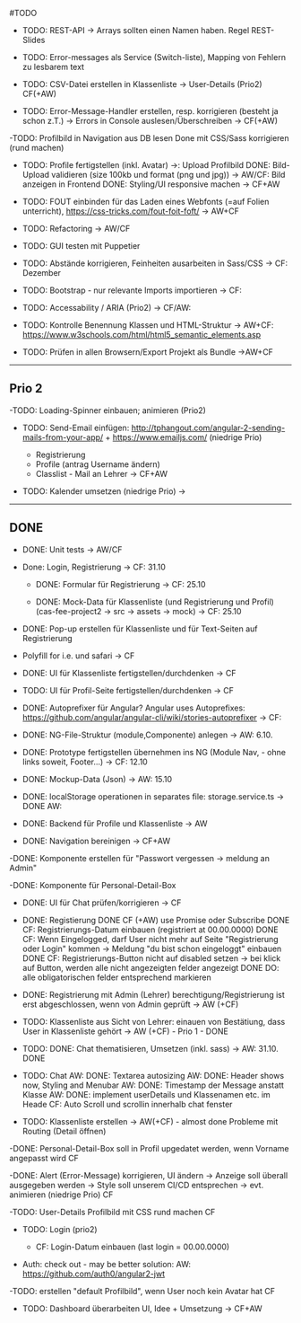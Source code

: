 #TODO
- TODO: REST-API -> Arrays sollten einen Namen haben.
Regel REST-Slides

- TODO: Error-messages als Service (Switch-liste), Mapping von Fehlern zu lesbarem text

- TODO: CSV-Datei erstellen in Klassenliste -> User-Details
(Prio2)
CF(+AW)

 - TODO: Error-Message-Handler erstellen, resp. korrigieren (besteht ja schon z.T.)
 -> Errors in Console auslesen/Überschreiben
 -> CF(+AW)
  
-TODO: Profilbild in Navigation aus DB lesen
  Done mit CSS/Sass korrigieren (rund machen)

- TODO: Profile fertigstellen (inkl. Avatar)
  ->: Upload Profilbild
    DONE: Bild-Upload validieren (size 100kb und format (png und jpg))
    -> AW/CF: Bild anzeigen in Frontend
    DONE: Styling/UI responsive machen 
    -> CF+AW

- TODO: FOUT einbinden für das Laden eines Webfonts (=auf Folien unterricht), https://css-tricks.com/fout-foit-foft/
-> AW+CF 

- TODO: Refactoring
-> AW/CF

- TODO: GUI testen mit Puppetier

- TODO: Abstände korrigieren, Feinheiten ausarbeiten in Sass/CSS
-> CF: Dezember

- TODO: Bootstrap - nur relevante Imports importieren
-> CF: 

- TODO: Accessability / ARIA 
(Prio2)
-> CF/AW:

- TODO: Kontrolle Benennung Klassen und HTML-Struktur
-> AW+CF:
https://www.w3schools.com/html/html5_semantic_elements.asp

 - TODO: Prüfen in allen Browsern/Export Projekt als Bundle
 ->AW+CF


--------------------------------------------------------------------------------
Prio 2
-------------------------------------------------------------------------------

  
-TODO: Loading-Spinner einbauen; animieren (Prio2)

- TODO: Send-Email einfügen: http://tphangout.com/angular-2-sending-mails-from-your-app/ + https://www.emailjs.com/
(niedrige Prio)
  - Registrierung
  - Profile (antrag Username ändern)
  - Classlist - Mail an Lehrer
  -> CF+AW

- TODO: Kalender umsetzen (niedrige Prio)
-> 
 
--------------------------------------------------------------------------------
DONE
-------------------------------------------------------------------------------

- DONE: Unit tests
-> AW/CF

- Done: Login, Registrierung
-> CF: 31.10
  - DONE: Formular für Registrierung
  -> CF: 25.10
  
  - DONE: Mock-Data für Klassenliste (und Registrierung und Profil)
  (cas-fee-project2 -> src -> assets -> mock)
    -> CF: 25.10
 
 - DONE: Pop-up erstellen für Klassenliste und für Text-Seiten auf Registrierung
  - Polyfill for i.e. und safari
 -> CF
 
 - DONE: UI für Klassenliste fertigstellen/durchdenken
  -> CF
  
 - TODO: UI für Profil-Seite fertigstellen/durchdenken
  -> CF
  
- DONE: Autoprefixer für Angular?
  Angular uses Autoprefixes: https://github.com/angular/angular-cli/wiki/stories-autoprefixer
-> CF:

- DONE: NG-File-Struktur (module,Componente) anlegen
-> AW: 6.10.

- DONE: Prototype fertigstellen übernehmen ins NG (Module Nav, - ohne links soweit, Footer...)
-> CF: 12.10

- DONE: Mockup-Data (Json)
-> AW: 15.10

- DONE: localStorage operationen in separates file: storage.service.ts
-> DONE AW:

- DONE: Backend für Profile und Klassenliste
-> AW

- DONE: Navigation bereinigen
-> CF+AW

-DONE: Komponente erstellen für "Passwort vergessen -> meldung an Admin"

-DONE: Komponente für Personal-Detail-Box

- DONE: UI für Chat prüfen/korrigieren
-> CF

- DONE: Registierung
    DONE CF (+AW) use Promise oder Subscribe
    DONE CF: Registrierungs-Datum einbauen (registriert at 00.00.0000)
    DONE CF: Wenn Eingelogged, darf User nicht mehr auf Seite "Registrierung oder Login" kommen -> Meldung "du bist schon eingeloggt" einbauen
    DONE CF: Registrierungs-Button nicht auf disabled setzen -> bei klick auf Button, werden alle nicht angezeigten felder angezeigt
    DONE DO: alle obligatorischen felder entsprechend markieren

- DONE: Registrierung mit Admin (Lehrer) berechtigung/Registrierung ist erst abgeschlossen, wenn von Admin geprüft
-> AW (+CF)


- TODO: Klassenliste aus Sicht von Lehrer: einauen von Bestätiung, dass User in Klassenliste gehört
-> AW (+CF) - Prio 1 - DONE

 - TODO: DONE: Chat thematisieren, Umsetzen (inkl. sass)
 -> AW: 31.10. DONE
 
 - TODO:  Chat
     AW: DONE: Textarea autosizing
     AW: DONE: Header shows now, Styling and Menubar
     AW: DONE: Timestamp der Message anstatt Klasse
     AW: DONE: implement userDetails und Klassenamen  etc. im Heade
     CF: Auto Scroll und scrollin innerhalb chat fenster 

- TODO: Klassenliste erstellen
-> AW(+CF) - almost done
  Probleme mit Routing (Detail öffnen)

-DONE: Personal-Detail-Box soll in Profil upgedatet werden, wenn Vorname angepasst wird
CF

-DONE: Alert (Error-Message) korrigieren, UI ändern
  -> Anzeige soll überall ausgegeben werden
  -> Style soll unserem CI/CD entsprechen
  -> evt. animieren (niedrige Prio)
  CF

-TODO: User-Details Profilbild mit CSS rund machen
CF

- TODO: Login
(prio2)
    - CF: Login-Datum einbauen (last login = 00.00.0000)

- Auth: check out - may be better solution:
    AW: https://github.com/auth0/angular2-jwt 


-TODO: erstellen "default Profilbild", wenn User noch kein Avatar hat
CF

- TODO: Dashboard überarbeiten UI, Idee + Umsetzung
-> CF+AW
